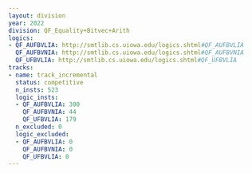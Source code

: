 ```yaml
---
layout: division
year: 2022
division: QF_Equality+Bitvec+Arith
logics: 
- QF_AUFBVLIA: http://smtlib.cs.uiowa.edu/logics.shtml#QF_AUFBVLIA
  QF_AUFBVNIA: http://smtlib.cs.uiowa.edu/logics.shtml#QF_AUFBVNIA
  QF_UFBVLIA: http://smtlib.cs.uiowa.edu/logics.shtml#QF_UFBVLIA
tracks:
- name: track_incremental
  status: competitive
  n_insts: 523
  logic_insts:
  - QF_AUFBVLIA: 300
    QF_AUFBVNIA: 44
    QF_UFBVLIA: 179
  n_excluded: 0
  logic_excluded:
  - QF_AUFBVLIA: 0
    QF_AUFBVNIA: 0
    QF_UFBVLIA: 0
---
```


